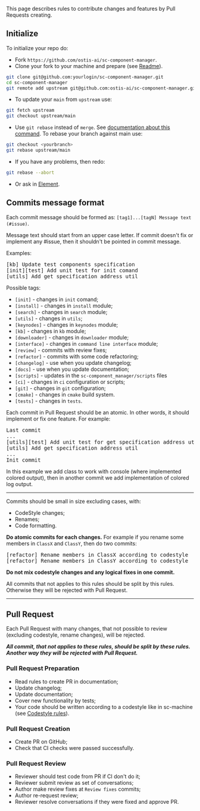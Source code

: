 This page describes rules to contribute changes and features by Pull Requests creating.

## Initialize

To initialize your repo do:

* Fork `https://github.com/ostis-ai/sc-component-manager`.
* Clone your fork to your machine and prepare (see [Readme](https://github.com/ostis-ai/sc-component-manager)).

```sh
git clone git@github.com:yourlogin/sc-component-manager.git
cd sc-component-manager
git remote add upstream git@github.com:ostis-ai/sc-component-manager.git
```

* To update your `main` from `upstream` use:

```sh
git fetch upstream
git checkout upstream/main
```

* Use `git rebase` instead of `merge`. See [documentation about this command](https://git-scm.com/docs/git-rebase). To rebase your branch against main use:

```sh
git checkout <yourbranch>
git rebase upstream/main
```

* If you have any problems, then redo:

```sh
git rebase --abort
```

* Or ask in [Element](https://app.element.io/index.html#/room/#ostis_tech_support:matrix.org).

## Commits message format

Each commit message should be formed as: `[tag1]...[tagN] Message text (#issue)`.

Message text should start from an upper case letter. If commit doesn't fix or implement any #issue, then it shouldn't 
be pointed in commit message.

Examples:
<pre>
[kb] Update test components specification
[init][test] Add unit test for init comand
[utils] Add get specification address util
</pre>

Possible tags:

  * `[init]` - changes in `init` comand;
  * `[install]` - changes in `install` module;
  * `[search]` - changes in `search` module;
  * `[utils]` - changes in `utils`;
  * `[keynodes]` - changes in `keynodes` module;
  * `[kb]` - changes in `kb` module;
  * `[downloader]` - changes in `downloader` module;
  * `[interface]` - changes in `command line interface` module;
  * `[review]` - commits with review fixes;
  * `[refactor]` - commits with some code refactoring;
  * `[changelog]` - use when you update changelog;
  * `[docs]` - use when you update documentation;
  * `[scripts]` - updates in the `sc-component_manager/scripts` files
  * `[ci]` - changes in `ci` configuration or scripts;
  * `[git]` - changes in `git` configuration;
  * `[cmake]` - changes in `cmake` build system.
  * `[tests]` - changes in `tests`.

Each commit in Pull Request should be an atomic. In other words, it should implement or fix one feature. For example:
<pre>
Last commit
...
[utils][test] Add unit test for get specification address util
[utils] Add get specification address util
...
Init commit
</pre>

In this example we add class to work with console (where implemented colored output), then in another commit we add implementation of colored log output.

***
Commits should be small in size excluding cases, with:

  * CodeStyle changes; 
  * Renames; 
  * Code formatting.

**Do atomic commits for each changes.** For example if you rename some members in `ClassX` and `ClassY`, then do two commits:

<pre>
[refactor] Rename members in ClassX according to codestyle
[refactor] Rename members in ClassY according to codestyle
</pre>

**Do not mix codestyle changes and any logical fixes in one commit.**

All commits that not applies to this rules should be split by this rules. Otherwise they will be rejected with Pull Request.

***
## Pull Request

Each Pull Request with many changes, that not possible to review (excluding codestyle, rename changes), will be rejected.

_**All commit, that not applies to these rules, should be split by these rules. Another way they will be rejected with Pull Request.**_

### Pull Request Preparation

 - Read rules to create PR in documentation;
 - Update changelog;
 - Update documentation;
 - Cover new functionality by tests;
 - Your code should be written according to a codestyle like in sc-machine (see [Codestyle rules](https://ostis-ai.github.io/sc-machine/dev/codestyle/)).

### Pull Request Creation

 - Create PR on GitHub;
 - Check that CI checks were passed successfully.

### Pull Request Review

 - Reviewer should test code from PR if CI don't do it;
 - Reviewer submit review as set of conversations;
 - Author make review fixes at `Review fixes` commits;
 - Author re-request review;
 - Reviewer resolve conversations if they were fixed and approve PR.
